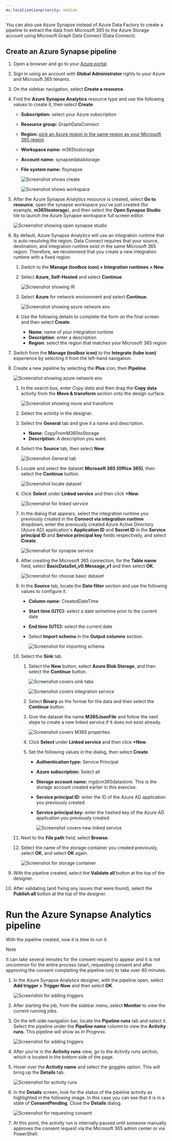 ```yaml
---
ms.localizationpriority: medium
---
```


<!-- markdownlint-disable MD002 MD041 -->

You can also use Azure Synapse instead of Azure Data Factory to create a pipeline to extract the data from Microsoft 365 to the Azure Storage account using Microsoft Graph Data Connect (Data Connect).

## Create an Azure Synapse pipeline

1. Open a browser and go to your [Azure portal](https://portal.azure.com/#home).

1. Sign in using an account with **Global Administrator** rights to your Azure and Microsoft 365 tenants.

1. On the sidebar navigation, select **Create a resource**.

1. Find the **Azure Synapse Analytics** resource type and use the following values to create it, then select **Create**.
    - **Subscription:** select your Azure subscription
    - **Resource group:** GraphDataConnect
    - **Region:** [pick an Azure region in the same region as your Microsoft 365 region](/graph/data-connect-datasets#regions)
    - **Workspace name:** m365tostorage
    - **Account name:** synapsedatalstorage
    - **File system name:** flsynapse

        ![Screenshot shows create](../concepts/images/data-connect-synapse-create.png)

        ![Screenshot shows workspace](../concepts/images/data-connect-synapse-workspace.png)

1. After the Azure Synapse Analytics resource is created, select **Go to resource**, open the synapse workspace you've just created (for example, **m365tostorage**), and then select the **Open Synapse Studio** tile to launch the Azure Synapse workspace full screen editor.

    ![Screenshot showing open synapse studio](../concepts/images/azure-synapse-studio-tile.png)

1. By default, Azure Synapse Analytics will use an integration runtime that is auto-resolving the region. Data Connect requires that your source, destination, and integration runtime exist in the same Microsoft 365 region. Therefore, we recommend that you create a new integration runtime with a fixed region.

    1. Switch to the **Manage (toolbox icon) > Integration runtimes > New**.

    1. Select **Azure, Self-Hosted** and select **Continue**.

        ![Screenshot showing IR](../concepts/images/data-connect-synapse-IR.png)

    1. Select **Azure** for network environment and select **Continue**.

        ![Screenshot showing azure network env](../concepts/images/data-connect-synapse-azure.png)

    1. Use the following details to complete the form on the final screen and then select **Create**.
        - **Name**: name of your integration runtime
        - **Description**: enter a description
        - **Region**: select the region that matches your Microsoft 365 region

1. Switch from the **Manage (toolbox icon)** to the **Integrate (tube icon)** experience by selecting it from the left-hand navigation.

1. Create a new pipeline by selecting the **Plus** icon, then **Pipeline**.

    ![Screenshot showing azure network env](../concepts/images/data-connect-synapse-pipeline.png)

    1. In the search box, enter *Copy data* and then drag the **Copy data** activity from the **Move & transform** section onto the design surface.

        ![Screenshot showing move and transform](../concepts/images/data-connect-synapse-move-transform.png)

    1. Select the activity in the designer.

    1. Select the **General** tab and give it a name and description.
        - **Name:** CopyFromM365toStorage
        - **Description:** A description you want.

    1. Select the **Source** tab, then select **New**.

        ![Screenshot General tab](../concepts/images/data-connect-synapse-general.png)

    1. Locate and select the dataset **Microsoft 365 (Office 365)**, then select the **Continue** button.

        ![Screenshot locate dataset](../concepts/images/data-connect-synapse-locate-dataset.png)

    1. Click **Select** under **Linked service** and then click **+New**.

        ![Screenshot for linked service](../concepts/images/data-connect-synapse-linked-service.png)

    1. In the dialog that appears, select the integration runtime you previously created in the **Connect via integration runtime** dropdown, enter the previously created Azure Active Directory (Azure AD) application's **Application ID** and **Secret ID** in the **Service principal ID** and **Service principal key** fields respectively, and select **Create**.

        ![Screenshot for synapse service](../concepts/images/data-connect-synapse-service-id.png)

    1. After creating the Microsoft 365 connection, for the **Table name** field, select **BasicDataSet_v0.Message_v1** and then select **OK**.

        ![Screenshot for choose basic dataset](../concepts/images/data-connect-synapse-basic-dataset-choose.png)

    1. In the **Source** tab, locate the **Date filter** section and use the following values to configure it.
        - **Column name:** CreatedDateTime
        - **Start time (UTC):** select a date sometime prior to the current date
        - **End time (UTC):** select the current date
        - Select **Import schema** in the **Output columns** section.

            ![Screenshot for importing schema](../concepts/images/data-connect-synapse-import-schema.png)

    1. Select the **Sink** tab.
        1. Select the **New** button, select **Azure Blob Storage**, and then select the **Continue** button.

            ![Screenshot covers sink tabs](../concepts/images/data-connect-synapse-sink.png)

            ![Screenshot covers integration service](../concepts/images/data-connect-synapse-integration-service.png)

        1. Select **Binary** as the format for the data and then select the **Continue** button.
        1. Give the dataset the name **M365JsonFile** and follow the next steps to create a new linked service if it does not exist already.

            ![Screenshot covers M365 properties](../concepts/images/data-connect-synapse-set-properties.png)

        1. Click **Select** under **Linked service** and then click **+New**.
        1. Set the following values in the dialog, then select **Create**.
            - **Authentication type:** Service Principal
            - **Azure subscription:** Select all
            - **Storage account name:** mgdcm365datastore. This is the storage account created earlier in this exercise.
            - **Service principal ID:** enter the ID of the Azure AD application you previously created
            - **Service principal key:** enter the hashed key of the Azure AD application you previously created

                ![Screenshot covers new linked service](../concepts/images/data-connect-synapse-new-linked-service.png)

    1. Next to the **File path** field, select **Browse**.

    1. Select the name of the storage container you created previously, select **OK**, and select **OK** again.

        ![Screenshot for storage container](../concepts/images/data-connect-synapse-storage.png)

1. With the pipeline created, select the **Validate all** button at the top of the designer.

1. After validating (and fixing any issues that were found), select the **Publish all** button at the top of the designer.

# Run the Azure Synapse Analytics pipeline

With the pipeline created, now it is time to run it.

> [!NOTE]
> It can take several minutes for the consent request to appear and it is not uncommon for the entire process (start, requesting consent and after approving the consent completing the pipeline run) to take over 40 minutes.

1. In the Azure Synapse Analytics designer, with the pipeline open, select **Add trigger > Trigger Now** and then select **OK**.

    ![Screenshot for adding triggers](../concepts/images/data-connect-synapse-trigger.png)

1. After starting the job, from the sidebar menu, select **Monitor** to view the current running jobs.

1. On the left-side navigation bar, locate the **Pipeline runs** tab and select it. Select the pipeline under the **Pipeline name** column to view the **Activity runs**. This pipeline will show as _In Progress_.

    ![Screenshot for adding triggers](../concepts/images/data-connect-synapse-pipeline-runs.png)

1. After you're in the **Activity runs** view, go to the _Activity runs_ section, which is located in the bottom side of the page.

1. Hover over the **Activity name** and select the goggles option. This will bring up the **Details** tab.

    ![Screenshot for activity runs](../concepts/images/data-connect-synapse-activity-run.png)

1. In the **Details** screen, look for the status of the pipeline activity as highlighted in the following image. In this case you can see that it is in a state of **ConsentPending**. Close the **Details** dialog.

    ![Screenshot for requesting consent](../concepts/images/data-connect-synapse-accept-request.png)

1. At this point, the activity run is internally paused until someone manually approves the consent request via the Microsoft 365 admin center or via PowerShell.
